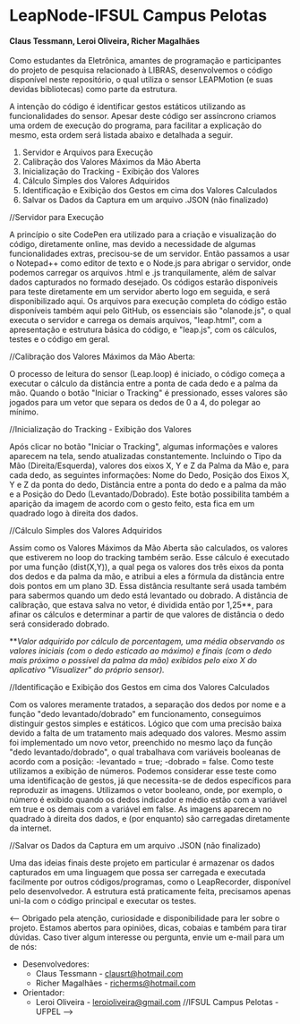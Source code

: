 # LeapNode-IFSUL Campus Pelotas
#### Claus Tessmann, Leroi Oliveira, Richer Magalhães

  Como estudantes da Eletrônica, amantes de programação e participantes do projeto de pesquisa relacionado à LIBRAS,
desenvolvemos o código disponível neste repositório, o qual utiliza o sensor LEAPMotion (e suas devidas bibliotecas)
como parte da estrutura.

  A intenção do código é identificar gestos estáticos utilizando as funcionalidades do sensor. Apesar deste código ser
assíncrono criamos uma ordem de execução do programa, para facilitar a explicação do mesmo, esta ordem será listada abaixo
e detalhada a seguir.

1. Servidor e Arquivos para Execução 
2. Calibração dos Valores Máximos da Mão Aberta
3. Inicialização do Tracking - Exibição dos Valores
4. Cálculo Simples dos Valores Adquiridos
5. Identificação e Exibição dos Gestos em cima dos Valores Calculados
6. Salvar os Dados da Captura em um arquivo .JSON (não finalizado)


//Servidor para Execução

   A princípio o site CodePen era utilizado para a criação e visualização do código, diretamente online, mas devido a 
necessidade de algumas funcionalidades extras, precisou-se de um servidor. Então passamos a usar o Notepad++ como editor
de texto e o Node.js para abrigar o servidor, onde podemos carregar os arquivos .html e .js tranquilamente, além de
salvar dados capturados no formado desejado. Os códigos estarão disponíveis para teste diretamente em um servidor aberto
logo em seguida, e será disponibilizado aqui.
   Os arquivos para execução completa do código estão disponíveis também aqui pelo GitHub, os essenciais são "olanode.js",
o qual executa o servidor e carrega os demais arquivos, "leap.html", com a apresentação e estrutura básica do código,
e "leap.js", com os cálculos, testes e o código em geral.


//Calibração dos Valores Máximos da Mão Aberta:

   O processo de leitura do sensor (Leap.loop) é iniciado, o código começa a executar o cálculo da distância entre a ponta
de cada dedo e a palma da mão. Quando o botão "Iniciar o Tracking" é pressionado, esses valores são jogados para um vetor
que separa os dedos de 0 a 4, do polegar ao mínimo.


//Inicialização do Tracking - Exibição dos Valores

   Após clicar no botão "Iniciar o Tracking", algumas informações e valores aparecem na tela, sendo atualizadas
constantemente. Incluindo o Tipo da Mão (Direita/Esquerda), valores dos eixos X, Y e Z da Palma da Mão e, para cada dedo,
as seguintes informações: Nome do Dedo, Posição dos Eixos X, Y e Z da ponta do dedo, Distância entre a ponta do dedo
e a palma da mão e a Posição do Dedo (Levantado/Dobrado). Este botão possibilita também a aparição da imagem de acordo
com o gesto feito, esta fica em um quadrado logo à direita dos dados.


//Cálculo Simples dos Valores Adquiridos

   Assim como os Valores Máximos da Mão Aberta são calculados, os valores que estiverem no loop do tracking também serão.
Esse cálculo é executado por uma função (dist(X,Y)), a qual pega os valores dos três eixos da ponta dos dedos e da palma
da mão, e atribui a eles a fórmula da distância entre dois pontos em um plano 3D. Essa distância resultante será usada
também para sabermos quando um dedo está levantado ou dobrado. 
A distância de calibração, que estava salva no vetor, é dividida então por 1,25**, para afinar os cálculos e determinar 
a partir de que valores de distância o dedo será considerado dobrado. 

**_Valor adquirido por cálculo de porcentagem, uma média observando os valores iniciais (com o dedo esticado ao máximo)
e finais (com o dedo mais próximo o possível da palma da mão) exibidos pelo eixo X do aplicativo "Visualizer" do
próprio sensor)._


//Identificação e Exibição dos Gestos em cima dos Valores Calculados

   Com os valores meramente tratados, a separação dos dedos por nome e a função "dedo levantado/dobrado" em
funcionamento, conseguimos distinguir gestos simples e estáticos. Lógico que com uma precisão baixa devido a falta
de um tratamento mais adequado dos valores. Mesmo assim foi implementado um novo vetor, preenchido no mesmo laço
da função "dedo levantado/dobrado", o qual trabalhava com variáveis booleanas de acordo com a posição:
-levantado = true;
-dobrado = false.
   Como teste utilizamos a exibição de números. Podemos considerar esse teste como uma identificação de gestos, já que
necessita-se de dedos específicos para reproduzir as imagens. Utilizamos o vetor booleano, onde, por exemplo,
o número é exibido quando os dedos indicador e médio estão com a variável em true e os demais com a variável em false.
As imagens aparecem no quadrado à direita dos dados, e (por enquanto) são carregadas diretamente da internet.


//Salvar os Dados da Captura em um arquivo .JSON (não finalizado)

   Uma das ideias finais deste projeto em particular é armazenar os dados capturados em uma linguagem que possa ser
carregada e executada facilmente por outros códigos/programas, como o LeapRecorder, disponível pelo desenvolvedor.
A estrutura está praticamente feita, precisamos apenas uni-la com o código principal e executar os testes.

<-- Obrigado pela atenção, curiosidade e disponibilidade para ler sobre o projeto. Estamos abertos para opiniões, dicas,
cobaias e também para tirar dúvidas. Caso tiver algum interesse ou pergunta, envie um e-mail para um de nós:
* Desenvolvedores:
  * Claus Tessmann - clausrt@hotmail.com
  * Richer Magalhães - richerms@hotmail.com
* Orientador:
  * Leroi Oliveira - leroioliveira@gmail.com
//IFSUL Campus Pelotas - UFPEL -->

